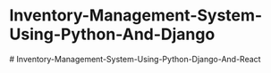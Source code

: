 # Inventory-Management-System-Using-Python-And-Django
 
#   I n v e n t o r y - M a n a g e m e n t - S y s t e m - U s i n g - P y t h o n - D j a n g o - A n d - R e a c t  
 